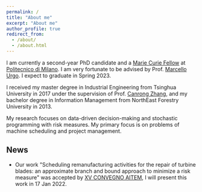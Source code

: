 ```yaml
---
permalink: /
title: "About me"
excerpt: "About me"
author_profile: true
redirect_from: 
  - /about/
  - /about.html
---
```


I am currently a second-year PhD candidate and a [Marie Curie Fellow](http://www.digiman4-0.mek.dtu.dk/about-us) at [Politecnico di Milano](https://www.polimi.it/). I am very fortunate to be advised by Prof. [Marcello Urgo](https://www.mecc.polimi.it/us/research/faculty/faculty/dr-marcello-urgo/). I expect to graduate in Spring 2023.

I received my master degree in Industrial Engineering from Tsinghua University in 2017 under the supervision of Prof. [Canrong Zhang](https://www.sigs.tsinghua.edu.cn/zcr_en/main.htm), and my bachelor degree in Information Management from NorthEast Forestry University in 2013.

My research focuses on data-driven decision-making and stochastic programming with risk measures. My primary focus is on problems of machine scheduling and project management.


## News
* Our work "Scheduling remanufacturing activities for the repair of turbine blades: an approximate branch and bound approach to minimize a risk measure" was accepted by [XV CONVEGNO AITEM](https://www.aitem.org/convegno2021/), I will present this work in 17 Jan 2022.

